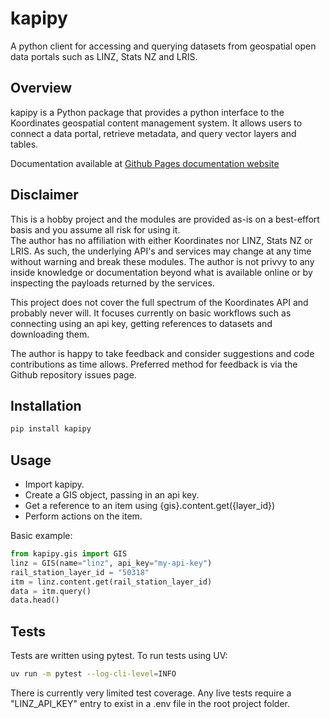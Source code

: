 # kapipy
A python client for accessing and querying datasets from geospatial open data portals such as LINZ, Stats NZ and LRIS.

## Overview  
kapipy is a Python package that provides a python interface to the Koordinates geospatial content management system. It allows users to connect a data portal, retrieve metadata, and query vector layers and tables. 

Documentation available at [Github Pages documentation website](https://phaakma.github.io/kapipy/)  

## Disclaimer  
This is a hobby project and the modules are provided as-is on a best-effort basis and you assume all risk for using it.  
The author has no affiliation with either Koordinates nor LINZ, Stats NZ or LRIS. As such, the underlying API's and services may change at any time without warning and break these modules. The author is not privvy to any inside knowledge or documentation beyond what is available online or by inspecting the payloads returned by the services.  

This project does not cover the full spectrum of the Koordinates API and probably never will. It focuses currently on basic workflows such as connecting using an api key, getting references to datasets and downloading them.  

The author is happy to take feedback and consider suggestions and code contributions as time allows. Preferred method for feedback is via the Github repository issues page.    

## Installation  

```bash
pip install kapipy
```

## Usage  

* Import kapipy.  
* Create a GIS object, passing in an api key.  
* Get a reference to an item using {gis}.content.get({layer_id})
* Perform actions on the item.  

Basic example:  
```python
from kapipy.gis import GIS
linz = GIS(name="linz", api_key="my-api-key")
rail_station_layer_id = "50318"
itm = linz.content.get(rail_station_layer_id)
data = itm.query()
data.head()
```

## Tests  
Tests are written using pytest. To run tests using UV:  

```bash
uv run -m pytest --log-cli-level=INFO
```

There is currently very limited test coverage. Any live tests require a "LINZ_API_KEY" entry to exist in a .env file in the root project folder.  